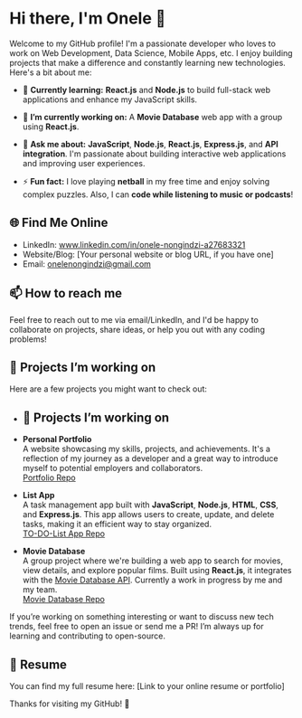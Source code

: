 # Hi there, I'm Onele 👋

Welcome to my GitHub profile! I'm a passionate developer who loves to work on Web Development, Data Science, Mobile Apps, etc. I enjoy building projects that make a difference and constantly learning new technologies. Here's a bit about me:

- 🌱 **Currently learning:** **React.js** and **Node.js** to build full-stack web applications and enhance my JavaScript skills.
  
- 🔭 **I’m currently working on:** A **Movie Database** web app with a group using **React.js**.

- 💬 **Ask me about:** **JavaScript**, **Node.js**, **React.js**, **Express.js**, and **API integration**. I'm passionate about building interactive web applications and improving user experiences.

- ⚡ **Fun fact:** I love playing **netball** in my free time and enjoy solving complex puzzles. Also, I can **code while listening to music or podcasts**!


## 🌐 Find Me Online

- LinkedIn: www.linkedin.com/in/onele-nongindzi-a27683321
- Website/Blog: [Your personal website or blog URL, if you have one]
- Email: onelenongindzi@gmail.com
## 📫 How to reach me

Feel free to reach out to me via email/LinkedIn, and I'd be happy to collaborate on projects, share ideas, or help you out with any coding problems!

## 🚀 Projects I’m working on

Here are a few projects you might want to check out:
- ## 🚀 Projects I’m working on

- **Personal Portfolio**  
  A website showcasing my skills, projects, and achievements. It's a reflection of my journey as a developer and a great way to introduce myself to potential employers and collaborators.  
  [Portfolio Repo](https://github.com/Onele-Nongindzi/portfolio)

- **List App**  
  A task management app built with **JavaScript**, **Node.js**, **HTML**, **CSS**, and **Express.js**. This app allows users to create, update, and delete tasks, making it an efficient way to stay organized.  
  [TO-DO-List App Repo](https://github.com/Onele-Nongindzi/TO-DO-list-app)

- **Movie Database**  
  A group project where we're building a web app to search for movies, view details, and explore popular films. Built using **React.js**, it integrates with the [Movie Database API](https://www.themoviedb.org/). Currently a work in progress by me and my team.  
  [Movie Database Repo](https://github.com/Onele-Nongindzi/movie-database)


If you’re working on something interesting or want to discuss new tech trends, feel free to open an issue or send me a PR! I’m always up for learning and contributing to open-source.

## 📝 Resume

You can find my full resume here: [Link to your online resume or portfolio]

Thanks for visiting my GitHub! 🚀

